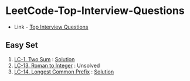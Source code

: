 # LeetCode-Top-Interview-Questions


- Link - [Top Interview Questions](https://leetcode.com/problem-list/top-interview-questions/)

## Easy Set

1. [LC-1. Two Sum](https://leetcode.com/problems/two-sum/) : [Solution](https://github.com/BornOn27/LeetCode-Top-Interview-Questions/blob/main/src/main/easy/LC_0001_TwoSum.java)
2. [LC-13. Roman to Integer](https://leetcode.com/problems/roman-to-integer/) : Unsolved
3. [LC-14. Longest Common Prefix](https://leetcode.com/problems/longest-common-prefix/) : [Solution](https://github.com/BornOn27/LeetCode-Top-Interview-Questions/blob/main/src/main/easy/LC_0014_LongestCommonPrefix.java)
